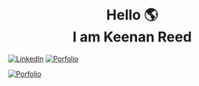 <h1 align="center">
  Hello 🌎 <br> I am Keenan Reed
</h1>

[![LinkedIn](https://img.shields.io/badge/LinkedIn-0077B5?style=for-the-badge&logo=linkedin&logoColor=white)](https://www.linkedin.com/in/keenancodes/) [![Porfolio](https://img.shields.io/badge/Portfolio-aqua?style=for-the-badge&logo=&logoColor=464647)](https://astralgnome.github.io/KeenanReedPortfolio)

<a href="https://google.com" target="_blank">![Porfolio](https://img.shields.io/badge/Portfolio-aqua?style=for-the-badge&logo=&logoColor=464647)</a>

<!--
**AstralGnome/AstralGnome** is a ✨ _special_ ✨ repository because its `README.md` (this file) appears on your GitHub profile.

Here are some ideas to get you started:

- 🔭 I’m currently working on ...
- 🌱 I’m currently learning ...
- 👯 I’m looking to collaborate on ...
- 🤔 I’m looking for help with ...
- 💬 Ask me about ...
- 📫 How to reach me: ...
- 😄 Pronouns: ...
- ⚡ Fun fact: ...
-->
